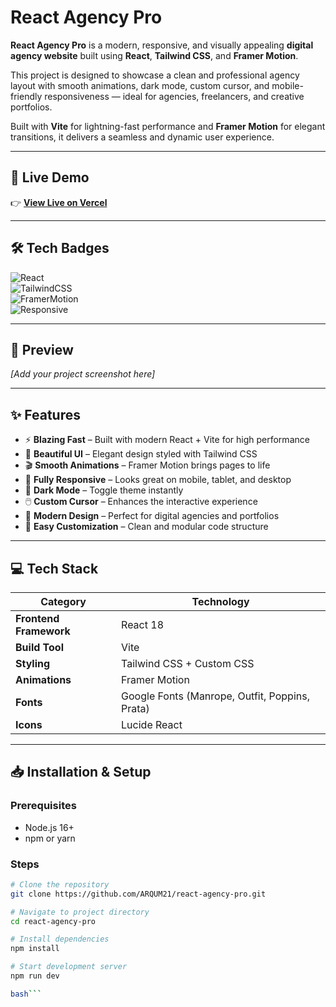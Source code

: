 # React Agency Pro  

**React Agency Pro** is a modern, responsive, and visually appealing **digital agency website** built using **React**, **Tailwind CSS**, and **Framer Motion**.  

This project is designed to showcase a clean and professional agency layout with smooth animations, dark mode, custom cursor, and mobile-friendly responsiveness — ideal for agencies, freelancers, and creative portfolios.  

Built with **Vite** for lightning-fast performance and **Framer Motion** for elegant transitions, it delivers a seamless and dynamic user experience.

---

## 🚀 Live Demo  
👉 **[View Live on Vercel](https://your-vercel-app-link.vercel.app)**

---

## 🛠️ Tech Badges  
![React](https://img.shields.io/badge/React-18.2.0-blue)  
![TailwindCSS](https://img.shields.io/badge/Tailwind-CSS-38B2AC)  
![FramerMotion](https://img.shields.io/badge/Framer-Motion-0055FF)  
![Responsive](https://img.shields.io/badge/Responsive-Yes-green)

---

## 🎥 Preview  
*[Add your project screenshot here]*

---

## ✨ Features

- ⚡ **Blazing Fast** – Built with modern React + Vite for high performance
- 🎨 **Beautiful UI** – Elegant design styled with Tailwind CSS
- 🎬 **Smooth Animations** – Framer Motion brings pages to life
- 📱 **Fully Responsive** – Looks great on mobile, tablet, and desktop
- 🌙 **Dark Mode** – Toggle theme instantly
- 🖱️ **Custom Cursor** – Enhances the interactive experience
- 🎯 **Modern Design** – Perfect for digital agencies and portfolios
- 🔧 **Easy Customization** – Clean and modular code structure

---

## 💻 Tech Stack

| Category           | Technology                                     |
| ------------------ | ---------------------------------------------- |
| **Frontend Framework** | React 18                                       |
| **Build Tool**         | Vite                                           |
| **Styling**            | Tailwind CSS + Custom CSS                      |
| **Animations**         | Framer Motion                                  |
| **Fonts**              | Google Fonts (Manrope, Outfit, Poppins, Prata) |
| **Icons**              | Lucide React                                   |

---

## 📥 Installation & Setup

### **Prerequisites**
- Node.js 16+
- npm or yarn

### **Steps**
```bash
# Clone the repository
git clone https://github.com/ARQUM21/react-agency-pro.git

# Navigate to project directory
cd react-agency-pro

# Install dependencies
npm install

# Start development server
npm run dev

bash```
